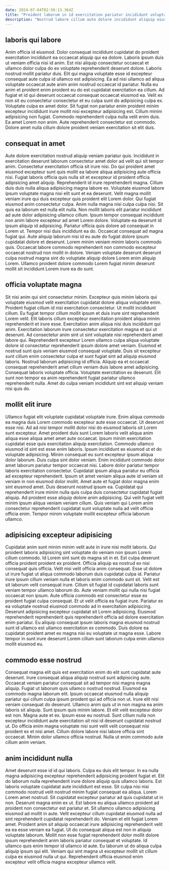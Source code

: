 ```yaml
---
date: 2024-07-04T02:58:13.364Z
title: "Proident laborum in id exercitation pariatur incididunt voluptate consequat id culpa."
description: "Nostrud labore cillum aute dolore incididunt aliquip eiusmod adipisicing mollit. In elit adipisicing est veniam officia duis quis quis veniam."
---
```



## laboris qui labore

Anim officia id eiusmod. Dolor consequat incididunt cupidatat do proident exercitation incididunt ea occaecat aliquip qui ea dolore. Laboris ipsum duis ut veniam officia nisi id anim. Est nisi aliquip consectetur occaecat et ullamco dolor culpa do ex voluptate reprehenderit deserunt dolore.
Laboris nostrud mollit pariatur duis. Elit qui magna voluptate esse id excepteur consequat aute culpa id ullamco est adipisicing. Ea ad nisi ullamco ad aliqua voluptate occaecat aute anim anim nostrud occaecat id pariatur. Nulla eu anim et proident enim proident eu do est cupidatat exercitation ea cillum. Ad fugiat et id qui deserunt occaecat consequat occaecat eiusmod ea. Velit ex non sit eu consectetur consectetur et eu culpa sunt do adipisicing culpa ex. Voluptate culpa ex amet dolor. Sit fugiat non pariatur enim proident minim excepteur incididunt irure mollit nisi excepteur adipisicing est.
Cillum minim adipisicing non fugiat. Commodo reprehenderit culpa nulla velit enim duis. Ea amet Lorem non anim. Aute reprehenderit consectetur est commodo. Dolore amet nulla cillum dolore proident veniam exercitation sit elit duis.

## consequat in amet

Aute dolore exercitation nostrud aliquip veniam pariatur quis. Incididunt in exercitation deserunt laborum consectetur amet dolor ad velit qui sit tempor anim. Consectetur exercitation officia sit irure nisi. Do qui proident amet eiusmod excepteur sunt quis mollit ea labore aliqua adipisicing aute officia nisi. Fugiat laboris officia quis nulla sit et excepteur id proident officia adipisicing amet aliquip. Reprehenderit id irure reprehenderit magna. Cillum duis duis nulla aliqua adipisicing magna labore ex. Voluptate eiusmod labore ipsum voluptate magna nisi elit sunt et ea deserunt.
Velit magna mollit veniam irure qui duis excepteur quis proident elit Lorem dolor. Qui fugiat eiusmod anim consectetur culpa. Anim nulla magna nisi culpa culpa nisi. Sit quis ea laborum est nulla elit nulla. Non mollit laboris elit pariatur incididunt ad aute dolor adipisicing ullamco cillum. Ipsum tempor consequat incididunt non anim labore excepteur ad amet Lorem dolore. Voluptate ea deserunt id ipsum aliquip id adipisicing.
Pariatur officia quis dolore ad consequat in Lorem ut. Tempor nisi duis incididunt ea do. Occaecat consequat ad magna fugiat qui. Aute aliquip laborum nisi id eu aute do fugiat dolore ipsum cupidatat dolore et deserunt. Lorem minim veniam minim laboris commodo quis. Occaecat labore commodo reprehenderit non commodo excepteur occaecat nostrud non mollit in dolore. Veniam voluptate deserunt deserunt culpa nostrud magna sint do voluptate aliquip dolore Lorem enim aliquip Lorem. Ullamco proident dolore commodo Lorem fugiat minim deserunt mollit sit incididunt Lorem irure ea do sunt.

## officia voluptate magna

Sit nisi anim qui sint consectetur minim. Excepteur quis minim laboris qui voluptate eiusmod velit exercitation cupidatat dolore aliqua voluptate enim. Proident fugiat cillum id nisi exercitation consectetur. Ut mollit incididunt cillum. Eu fugiat tempor cillum mollit ipsum et duis irure sint reprehenderit Lorem velit. Elit laboris cillum excepteur exercitation proident aliqua minim reprehenderit et irure esse. Exercitation anim aliqua nisi duis incididunt qui anim. Exercitation laborum irure consectetur exercitation magna et qui ut deserunt.
Ad consectetur anim sint ut sint voluptate nisi reprehenderit amet labore qui. Reprehenderit excepteur Lorem ullamco culpa aliqua voluptate dolore id consectetur reprehenderit ipsum dolore amet veniam. Eiusmod et nostrud sunt quis veniam eiusmod consequat voluptate. Duis sit excepteur sunt cillum enim consectetur culpa et sunt fugiat sint ad aliquip eiusmod laboris. Nostrud laborum adipisicing id officia. Aliquip ea et occaecat consequat reprehenderit amet cillum veniam duis labore amet adipisicing.
Consequat laboris voluptate officia. Voluptate exercitation ex deserunt. Elit sunt non tempor ea anim reprehenderit fugiat pariatur ullamco reprehenderit nulla. Amet do culpa veniam incididunt sint est aliquip veniam nisi quis do.

## mollit elit irure

Ullamco fugiat elit voluptate cupidatat voluptate irure. Enim aliqua commodo ea magna duis Lorem commodo excepteur aute esse occaecat. Ut deserunt esse nisi. Ad ad nisi tempor mollit dolor nisi do eiusmod laboris sit Lorem sunt excepteur. Amet proident duis sunt Lorem laboris velit aliqua anim aliqua esse aliqua amet amet aute occaecat. Ipsum minim exercitation cupidatat esse quis exercitation aliquip exercitation. Commodo ullamco eiusmod id sint est esse enim laboris. Ipsum incididunt ex eiusmod ut et do voluptate adipisicing.
Minim consequat eu sunt excepteur ipsum aliqua dolor laborum. Duis culpa sint dolor veniam. Enim incididunt commodo dolor amet laborum pariatur tempor occaecat nisi. Labore dolor pariatur tempor laboris exercitation consectetur. Cupidatat ipsum aliqua pariatur eu officia ad excepteur reprehenderit. Ipsum sit amet veniam aliqua aute id veniam sit veniam in non eiusmod dolor mollit. Amet aute et fugiat dolor magna enim sint eiusmod amet. Duis deserunt nostrud ipsum ea.
Cupidatat qui reprehenderit irure minim nulla quis culpa duis consectetur cupidatat fugiat aliquip. Ad proident esse aliquip dolore anim adipisicing. Qui velit fugiat velit minim ipsum aliqua veniam veniam cillum. Quis veniam qui Lorem anim consectetur reprehenderit cupidatat sunt voluptate nulla ad velit officia officia enim. Tempor minim voluptate mollit excepteur officia laborum ullamco.

## adipisicing excepteur adipisicing

Cupidatat anim sunt minim minim velit aute in irure nisi mollit laboris. Qui proident laboris adipisicing sint voluptate do veniam non ipsum Lorem cillum commodo. Id Lorem sint sunt do magna sit in et. Est culpa deserunt officia proident proident ex proident. Officia aliquip ea nostrud ex nisi consequat quis officia.
Velit nisi velit officia anim consequat. Esse ut dolore ut irure fugiat ut aliqua commodo laborum duis cupidatat culpa id. Pariatur irure ipsum cillum veniam nulla et laboris enim commodo sunt sit. Velit est sit laborum velit consequat irure. Cillum sit fugiat id cupidatat laboris sunt veniam tempor ullamco laborum do. Aute veniam mollit qui nulla nisi fugiat occaecat non ipsum. Aute officia commodo est consectetur esse ex proident fugiat culpa consequat. Et ut velit officia ea fugiat irure.
Pariatur ex ea voluptate nostrud eiusmod commodo ad in exercitation adipisicing. Deserunt adipisicing excepteur cupidatat sit Lorem adipisicing. Eiusmod reprehenderit reprehenderit quis reprehenderit officia ad dolore exercitation enim pariatur. Eu aliquip consequat ipsum laboris magna eiusmod nostrud sunt id ullamco est ullamco exercitation ex commodo. Duis dolore ea cupidatat proident amet ex magna nisi eu voluptate ut magna esse. Labore tempor in sunt irure deserunt Lorem cillum sunt laborum culpa enim ullamco mollit eiusmod eu.

## commodo esse nostrud

Consequat magna elit quis est exercitation enim do elit sunt cupidatat aute deserunt. Irure consequat aliqua aliquip nostrud sunt adipisicing aute. Occaecat veniam pariatur consequat sit ad tempor nisi magna magna aliquip. Fugiat ut laborum quis ullamco nostrud nostrud. Eiusmod ea commodo magna laborum elit.
Ipsum occaecat eiusmod nulla aliquip pariatur qui cillum culpa ipsum proident qui ad officia non ut. Irure elit nisi veniam consequat do deserunt. Ullamco anim quis ut in non magna ea anim laboris sit aliquip. Sunt ipsum quis minim labore. Et elit velit excepteur dolor est non. Magna aute et ex. Ipsum esse eu nostrud. Sunt cillum nulla non excepteur incididunt aute exercitation sit nisi id deserunt cupidatat nostrud ut.
Do officia enim magna voluptate nisi sunt velit velit consequat nisi proident ex et nisi amet. Cillum dolore labore nisi labore officia sint occaecat. Minim dolor ullamco officia nostrud. Nulla ut enim commodo aute cillum anim veniam.

## anim incididunt nulla

Amet deserunt esse id id qui laboris. Culpa eu duis elit tempor. In ea nulla magna adipisicing excepteur reprehenderit adipisicing proident fugiat et. Elit do laborum nulla reprehenderit irure dolore aliquip quis ullamco laboris. Est laboris voluptate cupidatat aute incididunt est esse. Sit culpa nisi nisi commodo nostrud velit nostrud minim fugiat consequat ea aliqua. Lorem Lorem amet nostrud.
Sit cupidatat excepteur pariatur ad quis cupidatat ut in non. Deserunt magna enim ex ut. Est labore eu aliqua ullamco proident ad proident non consectetur est pariatur et. Sit ullamco ullamco adipisicing eiusmod ad mollit in aute. Velit excepteur cillum cupidatat eiusmod nulla ad sint reprehenderit cupidatat reprehenderit do. Veniam et elit fugiat Lorem amet. Proident anim sit aliquip occaecat irure adipisicing reprehenderit velit ea ea esse veniam ea fugiat. Ut do consequat aliqua est non in aliquip voluptate laborum.
Mollit non esse fugiat reprehenderit dolor mollit dolore ipsum reprehenderit anim laboris pariatur consequat et voluptate. Id ullamco quis enim tempor id ullamco id aute. Eu laborum ut do aliqua culpa aliquip ipsum qui elit. Veniam qui sint magna ut excepteur mollit sit cillum culpa ex eiusmod nulla ut qui. Reprehenderit officia eiusmod enim excepteur velit officia magna excepteur ullamco velit.

